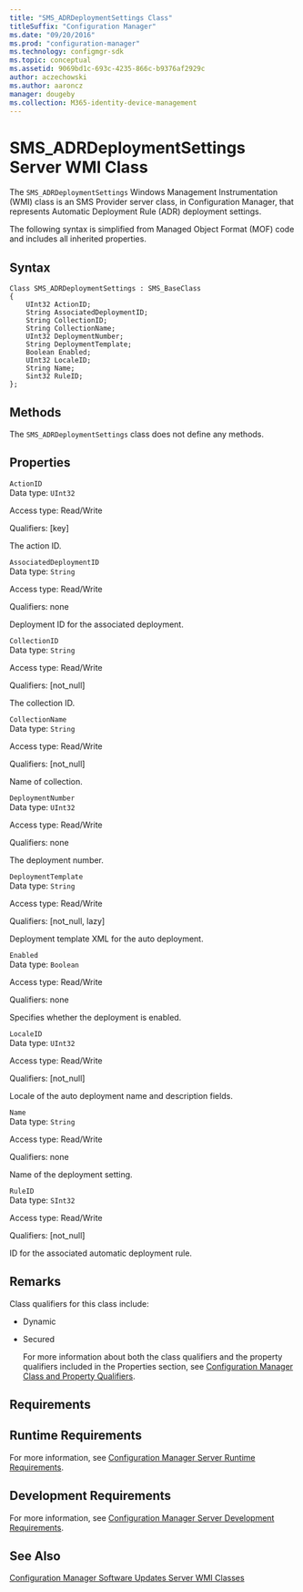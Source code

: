 ```yaml
---
title: "SMS_ADRDeploymentSettings Class"
titleSuffix: "Configuration Manager"
ms.date: "09/20/2016"
ms.prod: "configuration-manager"
ms.technology: configmgr-sdk
ms.topic: conceptual
ms.assetid: 9069bd1c-693c-4235-866c-b9376af2929c
author: aczechowski
ms.author: aaroncz
manager: dougeby
ms.collection: M365-identity-device-management
---
```

# SMS_ADRDeploymentSettings Server WMI Class
The `SMS_ADRDeploymentSettings` Windows Management Instrumentation (WMI) class is an SMS Provider server class, in Configuration Manager, that represents Automatic Deployment Rule (ADR) deployment settings.  

 The following syntax is simplified from Managed Object Format (MOF) code and includes all inherited properties.  

## Syntax  

```  
Class SMS_ADRDeploymentSettings : SMS_BaseClass  
{  
    UInt32 ActionID;  
    String AssociatedDeploymentID;  
    String CollectionID;  
    String CollectionName;  
    UInt32 DeploymentNumber;  
    String DeploymentTemplate;  
    Boolean Enabled;  
    UInt32 LocaleID;  
    String Name;  
    Sint32 RuleID;  
};  

```  

## Methods  
 The `SMS_ADRDeploymentSettings` class does not define any methods.  

## Properties  
 `ActionID`  
 Data type: `UInt32`  

 Access type: Read/Write  

 Qualifiers: [key]  

 The action ID.  

 `AssociatedDeploymentID`  
 Data type: `String`  

 Access type: Read/Write  

 Qualifiers: none  

 Deployment ID for the associated deployment.  

 `CollectionID`  
 Data type: `String`  

 Access type: Read/Write  

 Qualifiers: [not_null]  

 The collection ID.  

 `CollectionName`  
 Data type: `String`  

 Access type: Read/Write  

 Qualifiers: [not_null]  

 Name of collection.  

 `DeploymentNumber`  
 Data type: `UInt32`  

 Access type: Read/Write  

 Qualifiers: none  

 The deployment number.  

 `DeploymentTemplate`  
 Data type: `String`  

 Access type: Read/Write  

 Qualifiers: [not_null, lazy]  

 Deployment template XML for the auto deployment.  

 `Enabled`  
 Data type: `Boolean`  

 Access type: Read/Write  

 Qualifiers: none  

 Specifies whether the deployment is enabled.  

 `LocaleID`  
 Data type: `UInt32`  

 Access type: Read/Write  

 Qualifiers: [not_null]  

 Locale of the auto deployment name and description fields.  

 `Name`  
 Data type: `String`  

 Access type: Read/Write  

 Qualifiers: none  

 Name of the deployment setting.  

 `RuleID`  
 Data type: `SInt32`  

 Access type: Read/Write  

 Qualifiers: [not_null]  

 ID for the associated automatic deployment rule.  

## Remarks  
 Class qualifiers for this class include:  

- Dynamic  

- Secured  

  For more information about both the class qualifiers and the property qualifiers included in the Properties section, see [Configuration Manager Class and Property Qualifiers](../../../develop/reference/misc/class-and-property-qualifiers.md).  

## Requirements  

## Runtime Requirements  
 For more information, see [Configuration Manager Server Runtime Requirements](../../../develop/core/reqs/server-runtime-requirements.md).  

## Development Requirements  
 For more information, see [Configuration Manager Server Development Requirements](../../../develop/core/reqs/server-development-requirements.md).  

## See Also  
 [Configuration Manager Software Updates Server WMI Classes](../../../develop/reference/sum/software-updates-server-wmi-classes.md)
